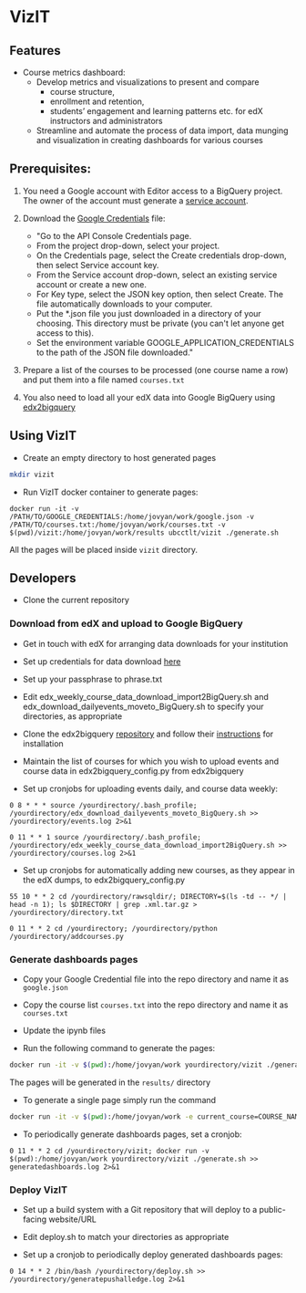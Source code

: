 # VizIT

## Features

- Course metrics dashboard:
  - Develop metrics and visualizations to present and compare
    - course structure,
    - enrollment and retention,
    - students’ engagement and learning patterns etc. for edX instructors and administrators
  - Streamline and automate the process of data import, data munging and visualization in creating dashboards for various courses

## Prerequisites:

1. You need a Google account with Editor access to a BigQuery project. The owner of the account must generate a [service account](https://developers.google.com/identity/protocols/OAuth2ServiceAccount).

2. Download the [Google Credentials](https://developers.google.com/identity/protocols/application-default-credentials) file:

    * "Go to the API Console Credentials page.
    * From the project drop-down, select your project.
    * On the Credentials page, select the Create credentials drop-down, then select Service account key.
    * From the Service account drop-down, select an existing service account or create a new one.
    * For Key type, select the JSON key option, then select Create. The file automatically downloads to your computer.
    * Put the *.json file you just downloaded in a directory of your choosing. This directory must be private (you can't let anyone get access to this).
    * Set the environment variable GOOGLE_APPLICATION_CREDENTIALS to the path of the JSON file downloaded."

3. Prepare a list of the courses to be processed (one course name a row) and put them into a file named `courses.txt`

4. You also need to load all your edX data into Google BigQuery using [edx2bigquery](https://github.com/mitodl/edx2bigquery)

## Using VizIT

* Create an empty directory to host generated pages
```bash
mkdir vizit
```

* Run VizIT docker container to generate pages:
```
docker run -it -v /PATH/TO/GOOGLE_CREDENTIALS:/home/jovyan/work/google.json -v /PATH/TO/courses.txt:/home/jovyan/work/courses.txt -v $(pwd)/vizit:/home/jovyan/work/results ubcctlt/vizit ./generate.sh
```
All the pages will be placed inside `vizit` directory.

## Developers

* Clone the current repository

### Download from edX and upload to Google BigQuery

* Get in touch with edX for arranging data downloads for your institution

* Set up credentials for data download [here](http://edx.readthedocs.io/projects/devdata/en/latest/data_czars/credentials.html)

* Set up your passphrase to phrase.txt

* Edit edx_weekly_course_data_download_import2BigQuery.sh and edx_download_dailyevents_moveto_BigQuery.sh to specify your directories, as appropriate

* Clone the edx2bigquery [repository](https://github.com/mitodl/edx2bigquery) and follow their [instructions](https://github.com/mitodl/edx2bigquery/blob/master/README.md) for installation

* Maintain the list of courses for which you wish to upload events and course data in edx2bigquery_config.py from edx2bigquery 

* Set up cronjobs for uploading events daily, and course data weekly:
```
0 8 * * * source /yourdirectory/.bash_profile; /yourdirectory/edx_download_dailyevents_moveto_BigQuery.sh >> /yourdirectory/events.log 2>&1
```
```
0 11 * * 1 source /yourdirectory/.bash_profile; /yourdirectory/edx_weekly_course_data_download_import2BigQuery.sh >> /yourdirectory/courses.log 2>&1
```

* Set up cronjobs for automatically adding new courses, as they appear in the edX dumps, to edx2bigquery_config.py
```
55 10 * * 2 cd /yourdirectory/rawsqldir/; DIRECTORY=$(ls -td -- */ | head -n 1); ls $DIRECTORY | grep .xml.tar.gz > /yourdirectory/directory.txt
```
```
0 11 * * 2 cd /yourdirectory; /yourdirectory/python /yourdirectory/addcourses.py
```

### Generate dashboards pages

* Copy your Google Credential file into the repo directory and name it as `google.json`

* Copy the course list `courses.txt` into the repo directory and name it as `courses.txt`

* Update the ipynb files

* Run the following command to generate the pages:
```bash
docker run -it -v $(pwd):/home/jovyan/work yourdirectory/vizit ./generate.sh
```
The pages will be generated in the `results/` directory

* To generate a single page simply run the command
```bash
docker run -it -v $(pwd):/home/jovyan/work -e current_course=COURSE_NAME yourdirectory/vizit jupyter nbconvert --execute $current_course coursepage.ipynb --ExecutePreprocessor.kernel_name=python && mv coursepage.html results/$current_course.html
```

* To periodically generate dashboards pages, set a cronjob:
```
0 11 * * 2 cd /yourdirectory/vizit; docker run -v $(pwd):/home/jovyan/work yourdirectory/vizit ./generate.sh >> generatedashboards.log 2>&1
```

### Deploy VizIT

* Set up a build system with a Git repository that will deploy to a public-facing website/URL

* Edit deploy.sh to match your directories as appropriate

* Set up a cronjob to periodically deploy generated dashboards pages:
```
0 14 * * 2 /bin/bash /yourdirectory/deploy.sh >> /yourdirectory/generatepushalledge.log 2>&1
```